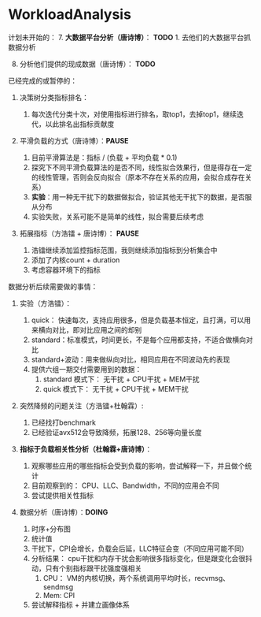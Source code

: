 # WorkloadAnalysis

计划未开始的：
7. **大数据平台分析（唐诗博）**： **TODO**
    1. 去他们的大数据平台抓数据分析
  
8. 分析他们提供的现成数据（唐诗博）： **TODO**


已经完成的或暂停的：

1. 决策树分类指标排名：
    1. 每次迭代分类十次，对使用指标进行排名，取top1，去掉top1，继续迭代，以此排名出指标贡献度

4. 平滑负载的方式（唐诗博）：**PAUSE**
    1. 目前平滑算法是：指标 / (负载 + 平均负载 * 0.1)
    2. 探究下不同平滑负载算法的是否不同，线性拟合效果行，但是得存在一定的线性管理，否则会反向拟合（原本不存在关系的应用，会拟合成存在关系）
    3. **实验**：用一种无干扰下的数据做拟合，验证其他无干扰下的数据，是否服从分布
    4. 实验失败，关系可能不是简单的线性，拟合需要后续考虑

6. 拓展指标（方浩镭 + 唐诗博）： **PAUSE**
    1. 浩镭继续添加监控指标范围，我则继续添加指标到分析集合中
    2. 添加了内核count + duration
    3. 考虑容器环境下的指标

数据分析后续需要做的事情：

1. 实验（方浩镭）：
    1. quick： 快速每次，支持应用很多，但是负载基本恒定，且打满，可以用来横向对比，即对比应用之间的却别
    2. standard：标准模式，时间更长，不是每个应用都支持，不适合做横向对比
    3. standard+波动：用来做纵向对比，相同应用在不同波动先的表现
    4. 提供六组一期交付需要用到的数据：
        1. standard 模式下： 无干扰 + CPU干扰 + MEM干扰
        2. quick 模式下： 无干扰 + CPU干扰 + MEM干扰

2. 突然降频的问题关注（方浩镭+杜翰霖）:
    1. 已经找打benchmark
    2. 已经验证avx512会导致降频，拓展128、256等向量长度
   
       
3. **指标于负载相关性分析（杜翰霖+唐诗博）**：
    1. 观察哪些应用的哪些指标会受到负载的影响，尝试解释一下，并且做个统计
    2. 目前观察到的： CPU、LLC、Bandwidth，不同的应用会不同
    3. 尝试提供相关性指标
    
       
5. 数据分析（唐诗博）：**DOING**
    1. 时序+分布图
    2. 统计值
    3. 干扰下，CPI会增长，负载会后延，LLC特征会变（不同应用可能不同）
    4. 分析结果： cpu干扰和内存干扰会影响很多指标变化，但是跟变化会很抖动，只有个别指标跟干扰强度强相关
        1. CPU：  VM的内核切换，两个系统调用平均时长，recvmsg、sendmsg
        2. Mem:   CPI
    5. 尝试解释指标 + 并建立画像体系 
       


